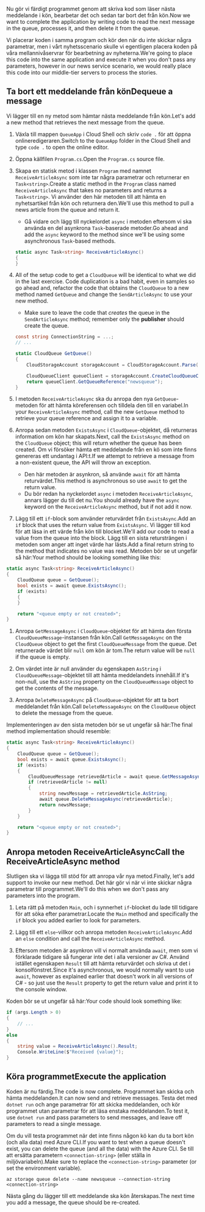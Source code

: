<span data-ttu-id="78f44-101">Nu gör vi färdigt programmet genom att skriva kod som läser nästa meddelande i kön, bearbetar det och sedan tar bort det från kön.</span><span class="sxs-lookup"><span data-stu-id="78f44-101">Now we want to complete the application by writing code to read the next message in the queue, processes it, and then delete it from the queue.</span></span> 

<span data-ttu-id="78f44-102">Vi placerar koden i samma program och kör den när du inte skickar några parametrar, men i vårt nyhetsscenario skulle vi egentligen placera koden på våra mellannivåservrar för bearbetning av nyheterna.</span><span class="sxs-lookup"><span data-stu-id="78f44-102">We're going to place this code into the same application and execute it when you don't pass any parameters, however in our news service scenario, we would really place this code into our middle-tier servers to process the stories.</span></span>

## <a name="dequeue-a-message"></a><span data-ttu-id="78f44-103">Ta bort ett meddelande från kön</span><span class="sxs-lookup"><span data-stu-id="78f44-103">Dequeue a message</span></span>

<span data-ttu-id="78f44-104">Vi lägger till en ny metod som hämtar nästa meddelande från kön.</span><span class="sxs-lookup"><span data-stu-id="78f44-104">Let's add a new method that retrieves the next message from the queue.</span></span>

1. <span data-ttu-id="78f44-105">Växla till mappen `QueueApp` i Cloud Shell och skriv `code .` för att öppna onlineredigeraren.</span><span class="sxs-lookup"><span data-stu-id="78f44-105">Switch to the `QueueApp` folder in the Cloud Shell and type `code .` to open the online editor.</span></span>
 
1. <span data-ttu-id="78f44-106">Öppna källfilen `Program.cs`.</span><span class="sxs-lookup"><span data-stu-id="78f44-106">Open the `Program.cs` source file.</span></span>

1. <span data-ttu-id="78f44-107">Skapa en statisk metod i klassen `Program` med namnet `ReceiveArticleAsync` som inte tar några parametrar och returnerar en `Task<string>`.</span><span class="sxs-lookup"><span data-stu-id="78f44-107">Create a static method in the `Program` class named `ReceiveArticleAsync` that takes no parameters and returns a `Task<string>`.</span></span> <span data-ttu-id="78f44-108">Vi använder den här metoden till att hämta en nyhetsartikel från kön och returnera den.</span><span class="sxs-lookup"><span data-stu-id="78f44-108">We'll use this method to pull a news article from the queue and return it.</span></span>
    - <span data-ttu-id="78f44-109">Gå vidare och lägg till nyckelordet `async` i metoden eftersom vi ska använda en del asynkrona `Task`-baserade metoder.</span><span class="sxs-lookup"><span data-stu-id="78f44-109">Go ahead and add the `async` keyword to the method since we'll be using some asynchronous `Task`-based methods.</span></span>

    ```csharp
    static async Task<string> ReceiveArticleAsync()
    {
    }

1. All of the setup code to get a `CloudQueue` will be identical to what we did in the last exercise. Code duplication is a bad habit, even in samples so go ahead and, refactor the code that obtains the `CloudQueue` to a new method named `GetQueue` and change the `SendArticleAsync` to use your new method.
     - Make sure to leave the code that _creates_ the queue in the `SendArticleAsync` method; remember only the **publisher** should create the queue.

    ```csharp
    const string ConnectionString = ...;
    // ...

    static CloudQueue GetQueue()
    {
        CloudStorageAccount storageAccount = CloudStorageAccount.Parse(ConnectionString);
    
        CloudQueueClient queueClient = storageAccount.CreateCloudQueueClient();
        return queueClient.GetQueueReference("newsqueue");
    }
    ```
    
1. <span data-ttu-id="78f44-110">I metoden `ReceiveArticleAsync` ska du anropa den nya `GetQueue`-metoden för att hämta köreferensen och tilldela den till en variabel.</span><span class="sxs-lookup"><span data-stu-id="78f44-110">In your `ReceiveArticleAsync` method, call the new `GetQueue` method to retrieve your queue reference and assign it to a variable.</span></span>

1. <span data-ttu-id="78f44-111">Anropa sedan metoden `ExistsAsync` i `CloudQueue`-objektet, då returneras information om kön har skapats.</span><span class="sxs-lookup"><span data-stu-id="78f44-111">Next, call the `ExistsAsync` method on the `CloudQueue` object; this will return whether the queue has been created.</span></span> <span data-ttu-id="78f44-112">Om vi försöker hämta ett meddelande från en kö som inte finns genereras ett undantag i API:t.</span><span class="sxs-lookup"><span data-stu-id="78f44-112">If we attempt to retrieve a message from a non-existent queue, the API will throw an exception.</span></span>
    - <span data-ttu-id="78f44-113">Den här metoden är asynkron, så använde `await` för att hämta returvärdet.</span><span class="sxs-lookup"><span data-stu-id="78f44-113">This method is asynchronous so use `await` to get the return value.</span></span>
    - <span data-ttu-id="78f44-114">Du bör redan ha nyckelordet `async` i metoden `ReceiveArticleAsync`, annars lägger du till det nu.</span><span class="sxs-lookup"><span data-stu-id="78f44-114">You should already have the `async` keyword on the `ReceiveArticleAsync` method, but if not add it now.</span></span>


1. <span data-ttu-id="78f44-115">Lägg till ett `if`-block som använder returvärdet från `ExistsAsync`.</span><span class="sxs-lookup"><span data-stu-id="78f44-115">Add an `if` block that uses the return value from `ExistsAsync`.</span></span> <span data-ttu-id="78f44-116">Vi lägger till kod för att läsa in ett värde från kön till blocket.</span><span class="sxs-lookup"><span data-stu-id="78f44-116">We'll add our code to read a value from the queue into the block.</span></span> <span data-ttu-id="78f44-117">Lägg till en sista retursträngen i metoden som anger att inget värde har lästs.</span><span class="sxs-lookup"><span data-stu-id="78f44-117">Add a final return string to the method that indicates no value was read.</span></span> <span data-ttu-id="78f44-118">Metoden bör se ut ungefär så här:</span><span class="sxs-lookup"><span data-stu-id="78f44-118">Your method should be looking something like this:</span></span>

```csharp
static async Task<string> ReceiveArticleAsync()
{
    CloudQueue queue = GetQueue();
    bool exists = await queue.ExistsAsync();
    if (exists)
    {
    }

    return "<queue empty or not created>";
}
```

1. <span data-ttu-id="78f44-119">Anropa `GetMessageAsync` i `CloudQueue`-objektet för att hämta den första `CloudQueueMessage`-instansen från kön.</span><span class="sxs-lookup"><span data-stu-id="78f44-119">Call `GetMessageAsync` on the `CloudQueue` object to get the first `CloudQueueMessage` from the queue.</span></span> <span data-ttu-id="78f44-120">Det returnerade värdet blir `null` om kön är tom.</span><span class="sxs-lookup"><span data-stu-id="78f44-120">The return value will be `null` if the queue is empty.</span></span>

1. <span data-ttu-id="78f44-121">Om värdet inte är null använder du egenskapen `AsString` i `CloudQueueMessage`-objektet till att hämta meddelandets innehåll.</span><span class="sxs-lookup"><span data-stu-id="78f44-121">If it's non-null, use the `AsString` property on the `CloudQueueMessage` object to get the contents of the message.</span></span>

1. <span data-ttu-id="78f44-122">Anropa `DeleteMessageAsync` på `CloudQueue`-objektet för att ta bort meddelandet från kön.</span><span class="sxs-lookup"><span data-stu-id="78f44-122">Call `DeleteMessageAsync` on the `CloudQueue` object to delete the message from the queue.</span></span>

<span data-ttu-id="78f44-123">Implementeringen av den sista metoden bör se ut ungefär så här:</span><span class="sxs-lookup"><span data-stu-id="78f44-123">The final method implementation should resemble:</span></span>

```csharp
static async Task<string> ReceiveArticleAsync()
{
    CloudQueue queue = GetQueue();
    bool exists = await queue.ExistsAsync();
    if (exists)
    {
        CloudQueueMessage retrievedArticle = await queue.GetMessageAsync();
        if (retrievedArticle != null)
        {
            string newsMessage = retrievedArticle.AsString;
            await queue.DeleteMessageAsync(retrievedArticle);
            return newsMessage;
        }
    }

    return "<queue empty or not created>";
}
```

## <a name="call-the-receivearticleasync-method"></a><span data-ttu-id="78f44-124">Anropa metoden ReceiveArticleAsync</span><span class="sxs-lookup"><span data-stu-id="78f44-124">Call the ReceiveArticleAsync method</span></span>

<span data-ttu-id="78f44-125">Slutligen ska vi lägga till stöd för att anropa vår nya metod.</span><span class="sxs-lookup"><span data-stu-id="78f44-125">Finally, let's add support to invoke our new method.</span></span> <span data-ttu-id="78f44-126">Det här gör vi när vi inte skickar några parametrar till programmet.</span><span class="sxs-lookup"><span data-stu-id="78f44-126">We'll do this when we don't pass any parameters into the program.</span></span>

1. <span data-ttu-id="78f44-127">Leta rätt på metoden `Main`, och i synnerhet `if`-blocket du lade till tidigare för att söka efter parametrar.</span><span class="sxs-lookup"><span data-stu-id="78f44-127">Locate the `Main` method and specifically the `if` block you added earlier to look for parameters.</span></span>

1. <span data-ttu-id="78f44-128">Lägg till ett `else`-villkor och anropa metoden `ReceiveArticleAsync`.</span><span class="sxs-lookup"><span data-stu-id="78f44-128">Add an `else` condition and call the `ReceiveArticleAsync` method.</span></span> 

1. <span data-ttu-id="78f44-129">Eftersom metoden är asynkron vill vi normalt använda `await`, men som vi förklarade tidigare så fungerar inte det i alla versioner av C#. Använd istället egenskapen `Result` till att hämta returvärdet och skriva ut det i konsolfönstret.</span><span class="sxs-lookup"><span data-stu-id="78f44-129">Since it's asynchronous, we would normally want to use `await`, however as explained earlier that doesn't work in all versions of C# - so just use the `Result` property to get the return value and print it to the console window.</span></span>

<span data-ttu-id="78f44-130">Koden bör se ut ungefär så här:</span><span class="sxs-lookup"><span data-stu-id="78f44-130">Your code should look something like:</span></span>

```csharp
if (args.Length > 0)
{
    // ...
}
else
{
    string value = ReceiveArticleAsync().Result;
    Console.WriteLine($"Received {value}");
}
```

## <a name="execute-the-application"></a><span data-ttu-id="78f44-131">Köra programmet</span><span class="sxs-lookup"><span data-stu-id="78f44-131">Execute the application</span></span>

<span data-ttu-id="78f44-132">Koden är nu färdig.</span><span class="sxs-lookup"><span data-stu-id="78f44-132">The code is now complete.</span></span> <span data-ttu-id="78f44-133">Programmet kan skicka och hämta meddelanden.</span><span class="sxs-lookup"><span data-stu-id="78f44-133">It can now send and retrieve messages.</span></span> <span data-ttu-id="78f44-134">Testa det med `dotnet run` och ange parametrar för att skicka meddelanden, och kör programmet utan parametrar för att läsa enstaka meddelanden.</span><span class="sxs-lookup"><span data-stu-id="78f44-134">To test it, use `dotnet run` and pass parameters to send messages, and leave off parameters to read a single message.</span></span>

<span data-ttu-id="78f44-135">Om du vill testa programmet när det inte finns någon kö kan du ta bort kön (och alla data) med Azure CLI.</span><span class="sxs-lookup"><span data-stu-id="78f44-135">If you want to test when a queue doesn't exist, you can delete the queue (and all the data) with the Azure CLI.</span></span> <span data-ttu-id="78f44-136">Se till att ersätta parametern `<connection-string>` (eller ställa in miljövariabeln).</span><span class="sxs-lookup"><span data-stu-id="78f44-136">Make sure to replace the `<connection-string>` parameter (or set the environment variable).</span></span>

```azurecli
az storage queue delete --name newsqueue --connection-string <connection-string> 
```

<span data-ttu-id="78f44-137">Nästa gång du lägger till ett meddelande ska kön återskapas.</span><span class="sxs-lookup"><span data-stu-id="78f44-137">The next time you add a message, the queue should be re-created.</span></span>